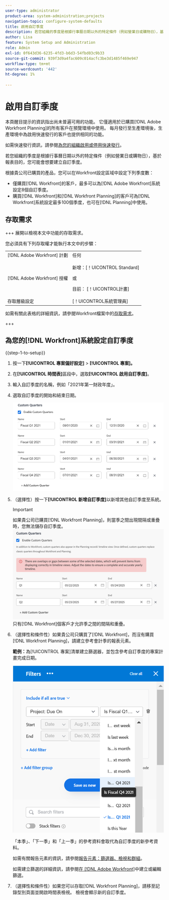 ```yaml
---
user-type: administrator
product-area: system-administration;projects
navigation-topic: configure-system-defaults
title: 啟用自訂季度
description: 若您組織的季度是根據行事曆日期以外的特定條件（例如營業日或購物日），基於報表目的，您可能會想要建立自訂季度。
author: Lisa
feature: System Setup and Administration
role: Admin
exl-id: 0f643d36-6235-4fd3-b6d3-54fbd03c9b33
source-git-commit: 939f3d9a4fac609c014acfc3be3d1485f469e947
workflow-type: tm+mt
source-wordcount: '442'
ht-degree: 1%

---
```


# 啟用自訂季度

<!--Audited: 11/2024-->

<span class="preview">本頁醒目提示的資訊指出尚未普遍可用的功能。 它僅適用於已購買[!DNL Adobe Workfront Planning]的所有客戶在預覽環境中使用。 每月發行至生產環境後，生產環境中為啟用快速發行的客戶也提供相同的功能。</span>

<span class="preview">如需快速發行資訊，請參閱[為您的組織啟用或停用快速發行](/help/quicksilver/administration-and-setup/set-up-workfront/configure-system-defaults/enable-fast-release-process.md)。</span>

若您組織的季度是根據行事曆日期以外的特定條件（例如營業日或購物日），基於報表目的，您可能會想要建立自訂季度。

<div class="preview">

根據貴公司已購買的產品，您可以在Workfront設定區域中設定下列季度數：

* 僅購買[!DNL Workfront]的客戶，最多可以為[!DNL Adobe Workfront]系統設定8個自訂季度。
* 購買[!DNL Workfront]和[!DNL Workfront Planning]的客戶可為[!DNL Workfront]系統設定最多100個季度，也可在[!DNL Planning]中使用。

</div>

## 存取需求

+++ 展開以檢視本文中功能的存取需求。

您必須具有下列存取權才能執行本文中的步驟：

<table style="table-layout:auto"> 
 <col> 
 <col> 
 <tbody> 
  <tr> 
   <td role="rowheader">[!DNL Adobe Workfront] 計劃</td> 
   <td>任何</td> 
  </tr> 
  <tr> 
   <td role="rowheader">[!DNL Adobe Workfront] 授權</td> 
   <td><p>新增：[！UICONTROL Standard]</p>
   或
   <p>目前： [！UICONTROL計畫]</p>
   </td> 
  </tr> 
  <tr> 
   <td role="rowheader">存取層級設定</td> 
   <td>[！UICONTROL系統管理員]</td>
  </tr> 
 </tbody> 
</table>

如需有關此表格的詳細資訊，請參閱Workfront檔案中的[存取需求](/help/quicksilver/administration-and-setup/add-users/access-levels-and-object-permissions/access-level-requirements-in-documentation.md)。

+++

## 為您的[!DNL Workfront]系統設定自訂季度

{{step-1-to-setup}}

1. 按一下&#x200B;**[!UICONTROL 專案偏好設定]** > **[!UICONTROL 專案]。**

1. 在&#x200B;**[!UICONTROL 時間表]**&#x200B;區段中，選取&#x200B;**[!UICONTROL 啟用自訂季度]**。

1. 輸入自訂季度的名稱，例如「2021年第一財政年度」。
1. 選取自訂季度的開始和結束日期。

   ![自訂季度](assets/custom-quarters-nwe.png)

1. （選擇性）按一下&#x200B;**[!UICONTROL 新增自訂季度]**&#x200B;以新增其他自訂季度至系統。

   >[!IMPORTANT]
   >
   > <span class="preview">如果貴公司已購買[!DNL Workfront Planning]，則當季之間出現間隔或重疊時，您無法儲存自訂季度。</span>
   ><span class="preview">![含有重疊警告的自訂季度](assets/custom-quarters-with-overlap-warning.png)</span>
   >只有[!DNL Workfront]個客戶才允許季之間的間隔和重疊。

1. （選擇性和條件性）如果貴公司只購買了[!DNL Workfront]，而沒有購買[!DNL Workfront Planning]，請建立參考會計季的報表元素。


   **範例：**&#x200B;為[!UICONTROL 專案]清單建立篩選器，並包含參考自訂季度的專案計畫完成日期。

   ![包含自訂季數的專案篩選器](assets/example-of-project-filter-with-custom-quarters.png)

   「本季」、「下一季」和「上一季」的參考資料會取代為自訂季度的新參考資料。

   如需有關報告元素的資訊，請參閱[報告元素：篩選器、檢視和群組](../../../reports-and-dashboards/reports/reporting-elements/reporting-elements-filters-views-groupings.md)。

   如需建立篩選的詳細資訊，請參閱[在 [!DNL Adobe Workfront]](../../../reports-and-dashboards/reports/reporting-elements/create-filters.md)中建立或編輯篩選。
1. <span class="preview"> （選擇性和條件性）如果您可以存取[!DNL Workfront Planning]，請移至記錄型別頁面並開啟時間表檢視。 檢視會顯示新的自訂季度。</span>
